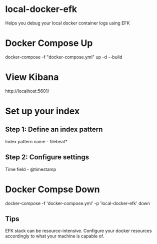 # local-docker-efk
Helps you debug your local docker container logs using EFK

# Docker Compose Up
docker-compose -f "docker-compose.yml" up -d --build

# View Kibana
http://localhost:5601/

# Set up your index
## Step 1: Define an index pattern
Index pattern name - filebeat*

## Step 2: Configure settings
Time field - @timestamp

# Docker Compse Down
docker-compose -f 'docker-compose.yml' -p 'local-docker-efk' down 

## Tips
EFK stack can be resource-intensive. Configure your docker resources accordingly to what your machine is capable of.